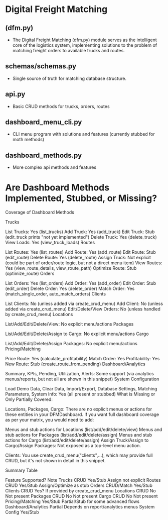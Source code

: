 # Digital Freight Matching

## (dfm.py)
- The Digital Freight Matching (dfm.py) module serves as the intelligent core of the logistics system, implementing solutions to the problem of matching freight orders to available trucks and routes.

## schemas/schemas.py
- Single source of truth for matching database structure.

## api.py
- Basic CRUD methods for trucks, orders, routes

## dashboard_menu_cli.py
- CLI menu program with solutions and features (currently stubbed for moth methods)

## dashboard_methods.py
- More complex api methods and features





# Are Dashboard Methods Implemented, Stubbed, or Missing?
Coverage of Dashboard Methods

Trucks

List Trucks: Yes (list_trucks)
Add Truck: Yes (add_truck)
Edit Truck: Stub (edit_truck prints "not yet implemented")
Delete Truck: Yes (delete_truck)
View Loads: Yes (view_truck_loads)
Routes

List Routes: Yes (list_routes)
Add Route: Yes (add_route)
Edit Route: Stub (edit_route)
Delete Route: Yes (delete_route)
Assign Truck: Not explicit (could be part of order/route logic, but not a direct menu item)
View Routes: Yes (view_route_details, view_route_path)
Optimize Route: Stub (optimize_route)
Orders

List Orders: Yes (list_orders)
Add Order: Yes (add_order)
Edit Order: Stub (edit_order)
Delete Order: Yes (delete_order)
Match Order: Yes (match_single_order, auto_match_orders)
Clients

List Clients: No (unless added via create_crud_menu)
Add Client: No (unless added via create_crud_menu)
Edit/Delete/View Orders: No (unless handled by create_crud_menu)
Locations

List/Add/Edit/Delete/View: No explicit menu/actions
Packages

List/Add/Edit/Delete/Assign to Cargo: No explicit menu/actions
Cargo

List/Add/Edit/Delete/Assign Packages: No explicit menu/actions
Pricing/Matching

Price Route: Yes (calculate_profitability)
Match Order: Yes
Profitability: Yes
New Route: Stub (create_route_from_pending)
Dashboard/Analytics

Summary, KPIs, Pending, Utilization, Alerts: Some support (via analytics menus/reports, but not all are shown in this snippet)
System Configuration

Load Demo Data, Clear Data, Import/Export, Database Settings, Matching Parameters, System Info: Yes (all present or stubbed)
What is Missing or Only Partially Covered:

Locations, Packages, Cargo:
There are no explicit menus or actions for these entities in your DFMDashboard.
If you want full dashboard coverage as per your matrix, you would need to add:

Menus and stub actions for Locations (list/add/edit/delete/view)
Menus and stub actions for Packages (list/add/edit/delete/assign)
Menus and stub actions for Cargo (list/add/edit/delete/assign)
Assign Truck/Assign to Cargo/Assign Packages:
Not exposed as a top-level menu action.

Clients:
You use create_crud_menu("clients",...), which may provide full CRUD, but it's not shown in detail in this snippet.

Summary Table

Feature	Supported?	Note
Trucks CRUD	Yes/Stub	Assign not explicit
Routes CRUD	Yes/Stub	Assign/Optimize as stub
Orders CRUD/Match	Yes/Stub	
Clients CRUD	Yes?	If provided by create_crud_menu
Locations CRUD	No	Not present
Packages CRUD	No	Not present
Cargo CRUD	No	Not present
Pricing/Matching	Yes/Stub	Partial/Stub for some advanced flows
Dashboard/Analytics	Partial	Depends on report/analytics menus
System Config	Yes/Stub	